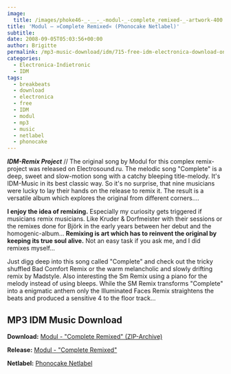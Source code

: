 ```yaml
---
image:
  title: /images/phoke46-_-__-_-modul-_-complete_remixed-_-artwork-400.png
title: 'Modul – »Complete Remixed« (Phonocake Netlabel)'
subtitle: 
date: 2008-09-05T05:03:56+00:00
author: Brigitte
permalink: /mp3-music-download/idm/715-free-idm-electronica-download-on-phonocake-netlabel
categories:
  - Electronica-Indietronic
  - IDM
tags:
  - breakbeats
  - download
  - electronica
  - free
  - IDM
  - modul
  - mp3
  - music
  - netlabel
  - phonocake
---
```

***IDM-Remix Project*** // The original song by Modul for this complex remix-project was released on Electrosound.ru. The melodic song "Complete" is a deep, sweet and slow-motion song with a catchy bleeping title-melody. It's IDM-Music in its best classic way. So it's no surprise, that nine musicians were lucky to lay their hands on the release to remix it. The result is a versatile album which explores the original from different corners....

<!--more-->

**I enjoy the idea of remixing.** Especially my curiosity gets triggered if musicians remix musicians. Like Kruder & Dorfmeister with their sessions or the remixes done for Björk in the early years between her debut and the homogenic-album... **Remixing is art which has to reinvent the original by keeping its true soul alive.** Not an easy task if you ask me, and I did remixes myself...

Just digg deep into this song called "Complete" and check out the tricky shuffled Bad Comfort Remix or the warm melancholic and slowly drifting remix by Madstyle. Also interesting the Sm Remix using a piano for the melody instead of using bleeps. While the SM Remix transforms "Complete" into a enigmatic anthem only the Illuminated Faces Remix straightens the beats and produced a sensitive 4 to the floor track...

## MP3 IDM Music Download

**Download:** <a href="http://www.archive.org/download/phoke46/phoke46_vbr_mp3.zip" target="_blank">Modul - "Complete Remixed" (ZIP-Archive)</a>
  
**Release:** <a href="http://www.phonocake.org/release.php?release_id=85&lang=2" target="_blank">Modul - "Complete Remixed"</a>
  
**Netlabel:** <a href="http://www.phonocake.org/" target="_blank">Phonocake Netlabel</a>